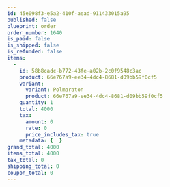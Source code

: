 ```yaml
---
id: 45e098f3-e5a2-410f-aead-911433015a95
published: false
blueprint: order
order_number: 1640
is_paid: false
is_shipped: false
is_refunded: false
items:
  -
    id: 58b8cadc-b772-43fe-a02b-2c0f9548c3ac
    product: 66e767a9-ee34-4dc4-8681-d09bb59f0cf5
    variant:
      variant: Polmaraton
      product: 66e767a9-ee34-4dc4-8681-d09bb59f0cf5
    quantity: 1
    total: 4000
    tax:
      amount: 0
      rate: 0
      price_includes_tax: true
    metadata: {  }
grand_total: 4000
items_total: 4000
tax_total: 0
shipping_total: 0
coupon_total: 0
---
```

